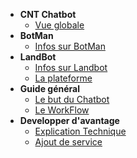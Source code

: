 <!-- docs/_sidebar.md -->

* **CNT Chatbot**
    * [Vue globale](/)
* **BotMan**
    * [Infos sur BotMan](pages/botman.md)
* **LandBot**
    * [Infos sur Landbot](pages/landbot1.md)
    * [La plateforme](pages/landbot2.md)
* **Guide général**
    * [Le but du Chatbot](pages/CNTChatBot.md)
    * [Le WorkFlow](pages/ChatBotWorkflow.md)
* **Developper d'avantage**
    * [Explication Technique](pages/workflowDev.md)
    * [Ajout de service](pages/ajouterServiceDev.md)